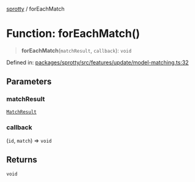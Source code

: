 
[sprotty](../globals) / forEachMatch

# Function: forEachMatch()

> **forEachMatch**(`matchResult`, `callback`): `void`

Defined in: [packages/sprotty/src/features/update/model-matching.ts:32](https://github.com/eclipse-sprotty/sprotty/blob/f9b2433481cc27a1ac0c92d525a92039ae7f6c76/packages/sprotty/src/features/update/model-matching.ts#L32)

## Parameters

### matchResult

[`MatchResult`](../Interface.MatchResult)

### callback

(`id`, `match`) => `void`

## Returns

`void`
